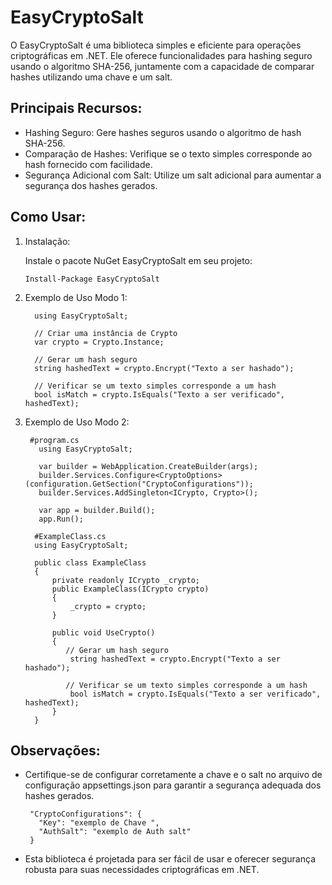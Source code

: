 # EasyCryptoSalt

O EasyCryptoSalt é uma biblioteca simples e eficiente para operações criptográficas em .NET. Ele oferece funcionalidades para hashing seguro usando o algoritmo SHA-256, juntamente com a capacidade de comparar hashes utilizando uma chave e um salt.

## Principais Recursos:
  * Hashing Seguro: Gere hashes seguros usando o algoritmo de hash SHA-256.
  * Comparação de Hashes: Verifique se o texto simples corresponde ao hash fornecido com facilidade.
  * Segurança Adicional com Salt: Utilize um salt adicional para aumentar a segurança dos hashes gerados.

## Como Usar:
  1. Instalação:

     Instale o pacote NuGet EasyCryptoSalt em seu projeto:
      ```
      Install-Package EasyCryptoSalt
      ```

  2. Exemplo de Uso Modo 1:

      ```  
        using EasyCryptoSalt;
        
        // Criar uma instância de Crypto
        var crypto = Crypto.Instance;
        
        // Gerar um hash seguro
        string hashedText = crypto.Encrypt("Texto a ser hashado");
        
        // Verificar se um texto simples corresponde a um hash
        bool isMatch = crypto.IsEquals("Texto a ser verificado", hashedText);
      ```

  3. Exemplo de Uso Modo 2:

      ```
       #program.cs
         using EasyCryptoSalt;
      
         var builder = WebApplication.CreateBuilder(args);
         builder.Services.Configure<CryptoOptions>(configuration.GetSection("CryptoConfigurations"));
         builder.Services.AddSingleton<ICrypto, Crypto>();
      
         var app = builder.Build();      
         app.Run();
      
        #ExampleClass.cs 
        using EasyCryptoSalt;
      
        public class ExampleClass
        {
            private readonly ICrypto _crypto;
            public ExampleClass(ICrypto crypto)
            {
                _crypto = crypto;
            }
        
            public void UseCrypto()
            {
               // Gerar um hash seguro
                string hashedText = crypto.Encrypt("Texto a ser hashado");
  
               // Verificar se um texto simples corresponde a um hash
                bool isMatch = crypto.IsEquals("Texto a ser verificado", hashedText);
            }
        }        
      ```


## Observações:
  * Certifique-se de configurar corretamente a chave e o salt no arquivo de configuração appsettings.json para garantir a segurança adequada dos hashes gerados.
    ```
     "CryptoConfigurations": {
       "Key": "exemplo de Chave ",
       "AuthSalt": "exemplo de Auth salt"
     }
    ```
  * Esta biblioteca é projetada para ser fácil de usar e oferecer segurança robusta para suas necessidades criptográficas em .NET.
